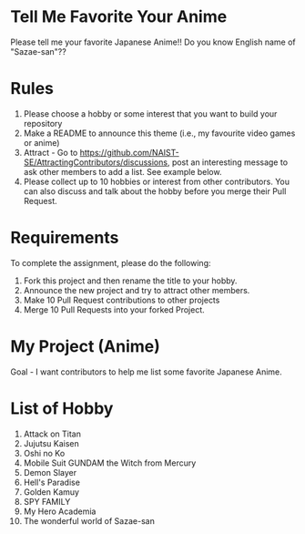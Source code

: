 # Tell Me Favorite Your Anime
Please tell me your favorite Japanese Anime!!
Do you know English name of "Sazae-san"??

# Rules
1. Please choose a hobby or some interest that you want to build your repository
2. Make a README to announce this theme (i.e., my favourite video games or anime)
3. Attract - Go to https://github.com/NAIST-SE/AttractingContributors/discussions, post an interesting message to ask other members to add a list. See example below.
4. Please collect up to 10 hobbies or interest from other contributors. You can also discuss and talk about the hobby before you merge their Pull Request.

# Requirements
To complete the assignment, please do the following:
1. Fork this project and then rename the title to your hobby. 
2. Announce the new project and try to attract other members.
3. Make 10 Pull Request contributions to other projects
4. Merge 10 Pull Requests into your forked Project.

# My Project (Anime)
Goal - I want contributors to help me list some favorite Japanese Anime.

# List of Hobby
1. Attack on Titan
2. Jujutsu Kaisen
3. Oshi no Ko
4. Mobile Suit GUNDAM the Witch from Mercury
5. Demon Slayer
6. Hell's Paradise
7. Golden Kamuy
8. SPY FAMILY
9. My Hero Academia
10. The wonderful world of Sazae-san










